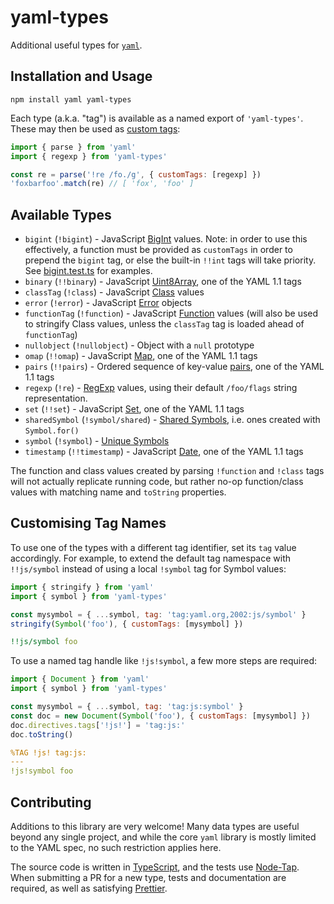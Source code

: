 # yaml-types

Additional useful types for [`yaml`](https://github.com/eemeli/yaml).

## Installation and Usage

```
npm install yaml yaml-types
```

Each type (a.k.a. "tag") is available as a named export of `'yaml-types'`.
These may then be used as [custom tags](https://eemeli.org/yaml/#writing-custom-tags):

```js
import { parse } from 'yaml'
import { regexp } from 'yaml-types'

const re = parse('!re /fo./g', { customTags: [regexp] })
'foxbarfoo'.match(re) // [ 'fox', 'foo' ]
```

## Available Types

- `bigint` (`!bigint`) - JavaScript [BigInt] values.
  Note: in order to use this effectively,
  a function must be provided as `customTags` in order to prepend the `bigint` tag,
  or else the built-in `!!int` tags will take priority.
  See [bigint.test.ts](./src/bigint.test.ts) for examples.
- `binary` (`!!binary`) - JavaScript [Uint8Array], one of the YAML 1.1 tags
- `classTag` (`!class`) - JavaScript [Class] values
- `error` (`!error`) - JavaScript [Error] objects
- `functionTag` (`!function`) - JavaScript [Function] values
  (will also be used to stringify Class values,
  unless the `classTag` tag is loaded ahead of `functionTag`)
- `nullobject` (`!nullobject`) - Object with a `null` prototype
- `omap` (`!!omap`) - JavaScript [Map], one of the YAML 1.1 tags
- `pairs` (`!!pairs`) - Ordered sequence of key-value [pairs], one of the YAML 1.1 tags
- `regexp` (`!re`) - [RegExp] values,
  using their default `/foo/flags` string representation.
- `set` (`!!set`) - JavaScript [Set], one of the YAML 1.1 tags
- `sharedSymbol` (`!symbol/shared`) - [Shared Symbols],
  i.e. ones created with `Symbol.for()`
- `symbol` (`!symbol`) - [Unique Symbols]
- `timestamp` (`!!timestamp`) - JavaScript [Date], one of the YAML 1.1 tags

The function and class values created by parsing `!function` and
`!class` tags will not actually replicate running code, but
rather no-op function/class values with matching name and
`toString` properties.

[BigInt]: https://developer.mozilla.org/en-US/docs/Web/JavaScript/Reference/Global_Objects/BigInt
[Class]: https://developer.mozilla.org/en-US/docs/Web/JavaScript/Reference/Classes
[Date]: https://developer.mozilla.org/en-US/docs/Web/JavaScript/Reference/Global_Objects/Date
[Error]: https://developer.mozilla.org/en-US/docs/Web/JavaScript/Reference/Global_Objects/Error
[Function]: https://developer.mozilla.org/en-US/docs/Web/JavaScript/Reference/Functions
[Map]: https://developer.mozilla.org/en-US/docs/Web/JavaScript/Reference/Global_Objects/Map
[RegExp]: https://developer.mozilla.org/en-US/docs/Web/JavaScript/Guide/Regular_expressions
[Set]: https://developer.mozilla.org/en-US/docs/Web/JavaScript/Reference/Global_Objects/Set
[Shared Symbols]: https://developer.mozilla.org/en-US/docs/Web/JavaScript/Reference/Global_Objects/Symbol#shared_symbols_in_the_global_symbol_registry
[Uint8Array]: https://developer.mozilla.org/en-US/docs/Web/JavaScript/Reference/Global_Objects/Uint8Array
[Unique Symbols]: https://developer.mozilla.org/en-US/docs/Web/JavaScript/Reference/Global_Objects/Symbol
[pairs]: https://yaml.org/type/pairs.html

## Customising Tag Names

To use one of the types with a different tag identifier, set its `tag` value accordingly.
For example, to extend the default tag namespace with `!!js/symbol`
instead of using a local `!symbol` tag for Symbol values:

```js
import { stringify } from 'yaml'
import { symbol } from 'yaml-types'

const mysymbol = { ...symbol, tag: 'tag:yaml.org,2002:js/symbol' }
stringify(Symbol('foo'), { customTags: [mysymbol] })
```

```yaml
!!js/symbol foo
```

To use a named tag handle like `!js!symbol`, a few more steps are required:

```js
import { Document } from 'yaml'
import { symbol } from 'yaml-types'

const mysymbol = { ...symbol, tag: 'tag:js:symbol' }
const doc = new Document(Symbol('foo'), { customTags: [mysymbol] })
doc.directives.tags['!js!'] = 'tag:js:'
doc.toString()
```

```yaml
%TAG !js! tag:js:
---
!js!symbol foo
```

## Contributing

Additions to this library are very welcome!
Many data types are useful beyond any single project,
and while the core `yaml` library is mostly limited to the YAML spec,
no such restriction applies here.

The source code is written in [TypeScript], and the tests use [Node-Tap].
When submitting a PR for a new type, tests and documentation are required,
as well as satisfying [Prettier].

[TypeScript]: https://www.typescriptlang.org/
[Node-Tap]: https://node-tap.org/
[Prettier]: https://prettier.io/
